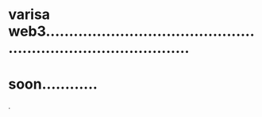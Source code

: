 # varisa web3....................................................................................
# soon............
.
